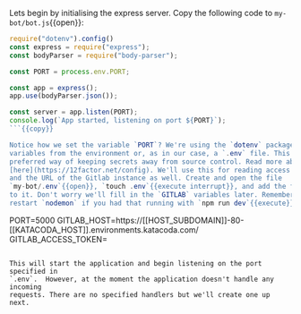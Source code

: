 Lets begin by initialising the express server. Copy the following code to
`my-bot/bot.js`{{open}}:

```js
require("dotenv").config()
const express = require("express");
const bodyParser = require("body-parser");

const PORT = process.env.PORT;

const app = express();
app.use(bodyParser.json());

const server = app.listen(PORT);
console.log(`App started, listening on port ${PORT}`);
```{{copy}}

Notice how we set the variable `PORT`? We're using the `dotenv` package to read
variables from the environment or, as in our case, a `.env` file. This is the
preferred way of keeping secrets away from source control. Read more about it
[here](https://12factor.net/config). We'll use this for reading access tokens
and the URL of the Gitlab instance as well. Create and open the file
`my-bot/.env`{{open}}, `touch .env`{{execute interrupt}}, and add the following
to it. Don't worry we'll fill in the `GITLAB` variables later. Remember to
restart `nodemon` if you had that running with `npm run dev`{{execute}}

```
PORT=5000
GITLAB_HOST=https://[[HOST_SUBDOMAIN]]-80-[[KATACODA_HOST]].environments.katacoda.com/
GITLAB_ACCESS_TOKEN=
```{{copy}}

This will start the application and begin listening on the port specified in
`.env`.  However, at the moment the application doesn't handle any incoming
requests. There are no specified handlers but we'll create one up next.
